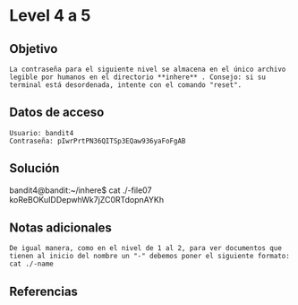 # Level 4 a 5

## Objetivo
	La contraseña para el siguiente nivel se almacena en el único archivo legible por humanos en el directorio **inhere** . Consejo: si su terminal está desordenada, intente con el comando "reset".
## Datos de acceso
	Usuario: bandit4
	Contraseña: pIwrPrtPN36QITSp3EQaw936yaFoFgAB
## Solución
bandit4@bandit:~/inhere$ cat ./-file07
koReBOKuIDDepwhWk7jZC0RTdopnAYKh
## Notas adicionales
	De igual manera, como en el nivel de 1 al 2, para ver documentos que tienen al inicio del nombre un "-" debemos poner el siguiente formato: cat ./-name
## Referencias 